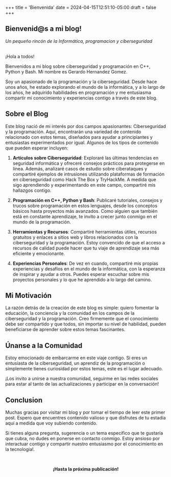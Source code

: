 +++
title = 'Bienvenida'
date = 2024-04-15T12:51:10-05:00
draft = false
+++

<p>

## Bienvenid@s a mi blog!

*Un pequeño rincón de la Informática, programacion y ciberseguridad*


<br>¡Hola a todos!

Bienvenidos a mi blog sobre ciberseguridad y programación en C++, Python y Bash. Mi nombre es Gerardo Hernandez Gomez.

Soy un apasionado de la programación y la ciberseguridad. Desde hace unos años, he estado explorando el mundo de la informática, y a lo largo de los años, he adquirido habilidades en programación y me entusiasma compartir mi conocimiento y experiencias contigo a través de este blog.


## Sobre el Blog

Este blog nació de mi interés por dos campos apasionantes: Ciberseguridad y la programación. Aquí, encontrarán una variedad de contenido relacionado con estos temas, diseñados para ayudar a principiantes y entusiastas experimentados por igual. Algunos de los tipos de contenido que pueden esperar incluyen:

1. **Artículos sobre Ciberseguridad**:
		Exploraré las últimas tendencias en seguridad informática y ofreceré consejos prácticos para protegerse en línea. Además, analizaré casos de estudio sobre ciberataques y compartiré ejemplos de intrusiones utilizando plataformas de formación en ciberseguridad como Hack The Box y TryHackMe. A medida que sigo aprendiendo y experimentando en este campo, compartiré mis hallazgos contigo.
		<br>
	
1. **Programación en C++, Python y Bash**:
		Publicaré tutoriales, consejos y trucos sobre programación en estos lenguajes, desde los conceptos básicos hasta proyectos más avanzados. Como alguien que también está en constante aprendizaje, te invito a crecer junto conmigo en el mundo de la programación.
		<br>

3. **Herramientas y Recursos**: 
		Compartiré herramientas útiles, recursos gratuitos y enlaces a sitios web y libros relacionados con la ciberseguridad y la programación. Estoy convencido de que el acceso a recursos de calidad puede hacer que tu viaje de aprendizaje sea más eficiente y emocionante.
		<br>

5. **Experiencias Personales**:
		De vez en cuando, compartiré mis propias experiencias y desafíos en el mundo de la informática, con la esperanza de inspirar y ayudar a otros. Puedes esperar escuchar sobre mis proyectos personales y lo que he aprendido a lo largo del camino.
		<br>


## Mi Motivación

La razón detrás de la creación de este blog es simple: quiero fomentar la educación, la conciencia y la comunidad en los campos de la ciberseguridad y la programación. Creo firmemente que el conocimiento debe ser compartido y que todos, sin importar su nivel de habilidad, pueden beneficiarse de aprender sobre estos temas fascinantes.

  
## Únanse a la Comunidad

Estoy emocionado de embarcarme en este viaje contigo. Si eres un entusiasta de la ciberseguridad, un aprendiz de la programación o simplemente tienes curiosidad por estos temas, este es el lugar adecuado.

¡Los invito a unirse a nuestra comunidad, seguirme en las redes sociales para estar al tanto de las actualizaciones y participar en la conversación!
  
  
## Conclusion

Muchas gracias por visitar mi blog y por tomar el tiempo de leer este primer post. Espero que encuentres contenido valioso y que disfrutes de tu estadía aquí a medida que voy subiendo contenido.

Si tienes alguna pregunta, sugerencia o un tema específico que te gustaría que cubra, no dudes en ponerse en contacto conmigo. Estoy ansioso por interactuar contigo y compartir nuestro entusiasmo por el conocimiento en la tecnologia!.


<br><b> <center> ¡Hasta la próxima publicación! </center> </b>
